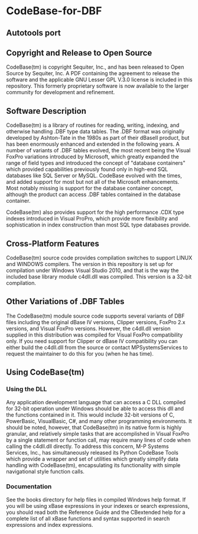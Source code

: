 # CodeBase-for-DBF

## Autotools port

## Copyright and Release to Open Source
CodeBase(tm) is copyright Sequiter, Inc., and has been released to Open Source by Sequiter, Inc.  A PDF containing the agreement to release the software and the applicable GNU Lesser GPL V.3.0 license is included in this repository.  This formerly proprietary software is now available to the larger community for development and refinement.
## Software Description
CodeBase(tm) is a library of routines for reading, writing, indexing, and otherwise handling .DBF type data tables.  The .DBF format was originally developed by Ashton-Tate in the 1980s as part of their dBaseII product, but has been enormously enhanced and extended in the following years.  A number of variants of .DBF tables evolved, the most recent being the Visual FoxPro variations introduced by Microsoft, which greatly expanded the range of field types and introduced the concept of "database containers" which provided capabilities previously found only in high-end SQL databases like SQL Server or MySQL.  CodeBase evolved with the times, and added support for most but not all of the Microsoft enhancements.  Most notably missing is support for the database container concept, although the product can access .DBF tables contained in the database container.

CodeBase(tm) also provides support for the high performance .CDX type indexes introduced in Visual ProPro, which provide more flexibility and sophistication in index construction than most SQL type databases provide.
## Cross-Platform Features
CodeBase(tm) source code provides compilation switches to support LINUX and WINDOWS compilers.  The version in this repository is set up for compilation under Windows Visual Studio 2010, and that is the way the included base library module c4dll.dll was compiled.  This version is a 32-bit compilation.
## Other Variations of .DBF Tables
The CodeBase(tm) module source code supports several variants of DBF files including the original dBase IV versions, Clipper versions, FoxPro 2.x versions, and Visual FoxPro versions.  However, the c4dll.dll version supplied in this distribution was compiled for Visual FoxPro compatibility only.  If you need support for Clipper or dBase IV compatibility you can either build the c4dll.dll from the source or contact MPSystemsServices to request the maintainer to do this for you (when he has time).
## Using CodeBase(tm)
### Using the DLL
Any application development language that can access a C DLL compiled for 32-bit operation under Windows should be able to access this dll and the functions contained in it.  This would include 32-bit versions of C, PowerBasic, VisualBasic, C#, and many other programming environments. It should be noted, however, that CodeBase(tm) in its native form is highly granular, and relatively simple tasks that are accomplished in Visual FoxPro by a single statement or function call, may require many lines of code when calling the c4dll.dll directly.
To address this concern, M-P Systems Services, Inc., has simultaneously released its Python CodeBase Tools which provide a wrapper and set of utilities which greatly simplify data handling with CodeBase(tm), encapsulating its functionality with simple navigational style function calls.
### Documentation
See the books directory for help files in compiled Windows help format.  If you will be using xBase expressions in your indexes or search expressions, you should read both the Reference Guide and the CBextended help for a complete list of all xBase functions and syntax supported in search expressions and index expressions.  


